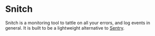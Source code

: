 # Snitch

Snitch is a monitoring tool to tattle on all your errors, and log events in
general. It is built to be a lightweight alternative to
[Sentry](https://sentry.io).
